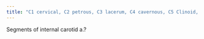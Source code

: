 ```yaml
---
title: "C1 cervical, C2 petrous, C3 lacerum, C4 cavernous, C5 Clinoid, C6-7 Supraclinoid"
---
```

Segments of internal carotid a.?

